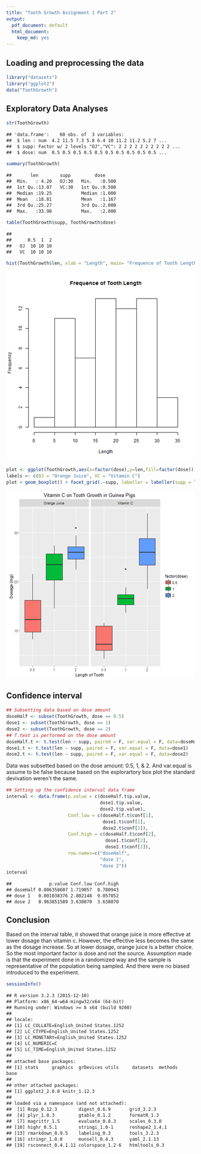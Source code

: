 ```yaml
---
title: "Tooth Growth Assignment 1 Part 2"
output:
  pdf_document: default
  html_document:
    keep_md: yes
---
```


## Loading and preprocessing the data

```r
library("datasets")
library("ggplot2")
data("ToothGrowth")
```

## Exploratory Data Analyses

```r
str(ToothGrowth)
```

```
## 'data.frame':	60 obs. of  3 variables:
##  $ len : num  4.2 11.5 7.3 5.8 6.4 10 11.2 11.2 5.2 7 ...
##  $ supp: Factor w/ 2 levels "OJ","VC": 2 2 2 2 2 2 2 2 2 2 ...
##  $ dose: num  0.5 0.5 0.5 0.5 0.5 0.5 0.5 0.5 0.5 0.5 ...
```

```r
summary(ToothGrowth)
```

```
##       len        supp         dose      
##  Min.   : 4.20   OJ:30   Min.   :0.500  
##  1st Qu.:13.07   VC:30   1st Qu.:0.500  
##  Median :19.25           Median :1.000  
##  Mean   :18.81           Mean   :1.167  
##  3rd Qu.:25.27           3rd Qu.:2.000  
##  Max.   :33.90           Max.   :2.000
```

```r
table(ToothGrowth$supp, ToothGrowth$dose)
```

```
##     
##      0.5  1  2
##   OJ  10 10 10
##   VC  10 10 10
```

```r
hist(ToothGrowth$len, xlab = "Length", main= "Frequence of Tooth Length")
```

![plot of chunk unnamed-chunk-2](figure/unnamed-chunk-2-1.png)

```r
plot <- ggplot(ToothGrowth,aes(x=factor(dose),y=len,fill=factor(dose)))
labels <- c(OJ = "Orange Juice", VC = "Vitamin C")
plot + geom_boxplot() + facet_grid(.~supp, labeller = labeller(supp = labels)) + xlab("Length of Tooth") + ylab("Dosage (mg)") + ggtitle("Vitamin C on Tooth Growth in Guinea Pigs")
```

![plot of chunk unnamed-chunk-2](figure/unnamed-chunk-2-2.png)
## Confidence interval

```r
## Subsetting data based on dose amount
doseHalf <- subset(ToothGrowth, dose == 0.5)
dose1 <- subset(ToothGrowth, dose == 1)
dose2 <- subset(ToothGrowth, dose == 2)
## T.test is performed on the dose amount
doseHalf.t <- t.test(len ~ supp, paired = F, var.equal = F, data=doseHalf)
dose1.t <- t.test(len ~ supp, paired = F, var.equal = F, data=dose1)
dose2.t <- t.test(len ~ supp, paired = F, var.equal = F, data=dose2)
```
Data was subsetted based on the dose amount: 0.5, 1, & 2. And var.equal is assume to be false because based on the explorartory box plot the standard devivation weren't the same. 


```r
## Setting up the confidence interval data frame
interval <- data.frame(p.value = c(doseHalf.t$p.value,
                                   dose1.t$p.value,
                                   dose2.t$p.value),
                       Conf.low = c(doseHalf.t$conf[1],
                                    dose1.t$conf[1],
                                    dose2.t$conf[2]),
                       Conf.high = c(doseHalf.t$conf[2],
                                     dose1.t$conf[2],
                                     dose2.t$conf[2]),
                       row.names=c("doseHalf",
                                   "dose 1",
                                   "dose 2"))
interval
```

```
##              p.value Conf.low Conf.high
## doseHalf 0.006358607 1.719057  8.780943
## dose 1   0.001038376 2.802148  9.057852
## dose 2   0.963851589 3.638070  3.638070
```


## Conclusion
Based on the interval table, it showed that orange juice is more effective at lower dosage than vitamin c. However, the effective less becomes the same as the dosage increase. So at lower dosage, orange juice is a better choice. So the most important factor is dose and not the source. Assumption made is that the experiment done in a randomized way and the sample is representative of the population being sampled. And there were no biased introduced to the experiment. 


```r
sessionInfo()
```

```
## R version 3.2.3 (2015-12-10)
## Platform: x86_64-w64-mingw32/x64 (64-bit)
## Running under: Windows >= 8 x64 (build 9200)
## 
## locale:
## [1] LC_COLLATE=English_United States.1252 
## [2] LC_CTYPE=English_United States.1252   
## [3] LC_MONETARY=English_United States.1252
## [4] LC_NUMERIC=C                          
## [5] LC_TIME=English_United States.1252    
## 
## attached base packages:
## [1] stats     graphics  grDevices utils     datasets  methods   base     
## 
## other attached packages:
## [1] ggplot2_2.0.0 knitr_1.12.3 
## 
## loaded via a namespace (and not attached):
##  [1] Rcpp_0.12.3        digest_0.6.9       grid_3.2.3        
##  [4] plyr_1.8.3         gtable_0.1.2       formatR_1.3       
##  [7] magrittr_1.5       evaluate_0.8.3     scales_0.3.0      
## [10] highr_0.5.1        stringi_1.0-1      reshape2_1.4.1    
## [13] rmarkdown_0.9.5    labeling_0.3       tools_3.2.3       
## [16] stringr_1.0.0      munsell_0.4.3      yaml_2.1.13       
## [19] rsconnect_0.4.1.11 colorspace_1.2-6   htmltools_0.3
```
